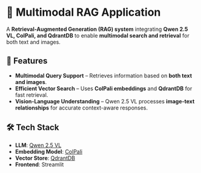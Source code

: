 # 🚀 Multimodal RAG Application

A **Retrieval-Augmented Generation (RAG) system** integrating **Qwen 2.5 VL, ColPali, and QdrantDB** to enable **multimodal search and retrieval** for both text and images.

## 📌 Features
- **Multimodal Query Support** – Retrieves information based on **both text and images**.
- **Efficient Vector Search** – Uses **ColPali embeddings** and **QdrantDB** for fast retrieval.
- **Vision-Language Understanding** – Qwen 2.5 VL processes **image-text relationships** for accurate context-aware responses.

## 🛠️ Tech Stack
- **LLM**: [Qwen 2.5 VL](https://huggingface.co/Qwen)
- **Embedding Model**: [ColPali](https://huggingface.co/ColPali)
- **Vector Store**: [QdrantDB](https://qdrant.tech/)
- **Frontend**: Streamlit
